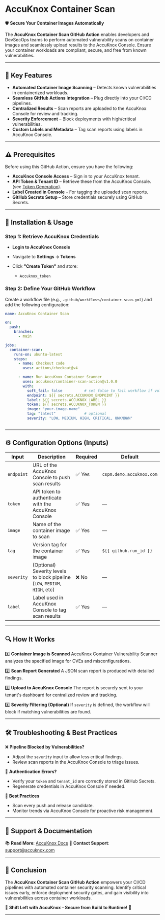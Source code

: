 # AccuKnox Container Scan

🛡️ **Secure Your Container Images Automatically**

The **AccuKnox Container Scan GitHub Action** enables developers and DevSecOps teams to perform automated vulnerability scans on container images and seamlessly upload results to the AccuKnox Console. Ensure your container workloads are compliant, secure, and free from known vulnerabilities.

---

## 🎯 Key Features

- **Automated Container Image Scanning** – Detects known vulnerabilities in containerized workloads.
- **Seamless GitHub Actions Integration** – Plug directly into your CI/CD pipelines.
- **Centralized Results** – Scan reports are uploaded to the AccuKnox Console for review and tracking.
- **Severity Enforcement** – Block deployments with high/critical vulnerabilities.
- **Custom Labels and Metadata** – Tag scan reports using labels in AccuKnox Console.

---

## ⚠️ Prerequisites

Before using this GitHub Action, ensure you have the following:

- **AccuKnox Console Access** – Sign in to your AccuKnox tenant.
- **API Token & Tenant ID** – Retrieve these from the AccuKnox Console. (see [Token Generation](https://help.accuknox.com/getting-started/how-to-create-tokens/)).
- **Label Created in Console** – For tagging the uploaded scan reports.
- **GitHub Secrets Setup** – Store credentials securely using GitHub Secrets.

---

## 📌 Installation & Usage

### Step 1: Retrieve AccuKnox Credentials

* **Login to AccuKnox Console**
* Navigate to **Settings → Tokens**
* Click **"Create Token"** and store:

  * `Accuknox_token`

### Step 2: Define Your GitHub Workflow

Create a workflow file (e.g., `.github/workflows/container-scan.yml`) and add the following configuration:

```yaml
name: AccuKnox Container Scan

on:
  push:
    branches:
      - main

jobs:
  container-scan:
    runs-on: ubuntu-latest
    steps:
      - name: Checkout code
        uses: actions/checkout@v4

      - name: Run AccuKnox Container Scanner
        uses: accuknox/container-scan-action@v1.0.0
        with:
          soft_fail: false          # set false to fail workflow if vulnerabilities are found
          endpoint: ${{ secrets.ACCUKNOX_ENDPOINT }}
          label: ${{ secrets.ACCUKNOX_LABEL }}
          token: ${{ secrets.ACCUKNOX_TOKEN }}
          image: "your-image-name"
          tag: "latest"             # optional
          severity: "LOW, MEDIUM, HIGH, CRITICAL, UNKNOWN"
          
```

---

## ⚙️ Configuration Options (Inputs)

| Input       | Description                                                                 | Required | Default                  |
| ----------- | --------------------------------------------------------------------------- | -------- | ------------------------ |
| `endpoint`  | URL of the AccuKnox Console to push scan results                            | ✅ Yes    | `cspm.demo.accuknox.com` |
| `token`     | API token to authenticate with the AccuKnox Console                         | ✅ Yes    | —                        |
| `image`     | Name of the container image to scan                                         | ✅ Yes    | —                        |
| `tag`       | Version tag for the container image                                         | ✅ Yes    | `${{ github.run_id }}`   |
| `severity`  | (Optional) Severity levels to block pipeline (`LOW`, `MEDIUM`, `HIGH`, etc) | ❌ No     | —                        |
| `label`     | Label used in AccuKnox Console to tag scan results                          | ✅ Yes    | —                        |

---

## 🔍 How It Works

1️⃣ **Container Image is Scanned**
AccuKnox Container Vulnerability Scanner analyzes the specified image for CVEs and misconfigurations.

2️⃣ **Scan Report Generated**
A JSON scan report is produced with detailed findings.

3️⃣ **Upload to AccuKnox Console**
The report is securely sent to your tenant's dashboard for centralized review and tracking.

4️⃣ **Severity Filtering (Optional)**
If `severity` is defined, the workflow will block if matching vulnerabilities are found.

---

## 🛠️ Troubleshooting & Best Practices

❌ **Pipeline Blocked by Vulnerabilities?**

* Adjust the `severity` input to allow less critical findings.
* Review scan reports in the AccuKnox Console to triage issues.

🔑 **Authentication Errors?**

* Verify your `token` and `tenant_id` are correctly stored in GitHub Secrets.
* Regenerate credentials in AccuKnox Console if needed.

🧪 **Best Practices**

* Scan every push and release candidate.
* Monitor trends via AccuKnox Console for proactive risk management.

---

## 📖 Support & Documentation

📚 **Read More**: [AccuKnox Docs](https://help.accuknox.com)
📧 **Contact Support**: [support@accuknox.com](mailto:support@accuknox.com)

---

## 🏁 Conclusion

The **AccuKnox Container Scan GitHub Action** empowers your CI/CD pipelines with automated container security scanning. Identify critical issues early, enforce deployment security gates, and gain visibility into vulnerabilities across container workloads.

🔐 **Shift Left with AccuKnox – Secure from Build to Runtime!** 🧱

---
